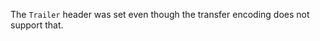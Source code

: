 
The `Trailer` header was set even though the transfer encoding does not support
that.

<a id="ERR_HTTP2_ALTSVC_INVALID_ORIGIN"></a>
